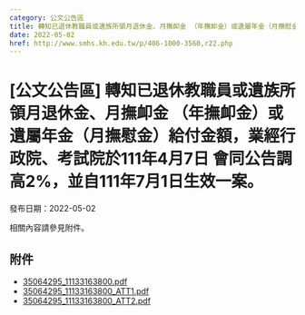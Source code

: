 ```yaml
---
category: 公文公告區
title: 轉知已退休教職員或遺族所領月退休金、月撫卹金 （年撫卹金）或遺屬年金（月撫慰金）給付金額，業經行政院、考試院於111年4月7日 會同公告調高2%，並自111年7月1日生效一案。
date: 2022-05-02
href: http://www.smhs.kh.edu.tw/p/406-1000-3560,r22.php
---
```


# [公文公告區] 轉知已退休教職員或遺族所領月退休金、月撫卹金 （年撫卹金）或遺屬年金（月撫慰金）給付金額，業經行政院、考試院於111年4月7日 會同公告調高2%，並自111年7月1日生效一案。

發布日期：2022-05-02

相關內容請參見附件。

## 附件

- [35064295_11133163800.pdf](https://www.smhs.kh.edu.tw/var/file/0/1000/attach/68/pta_3334_9434398_75272.pdf)
- [35064295_11133163800_ATT1.pdf](https://www.smhs.kh.edu.tw/var/file/0/1000/attach/68/pta_3335_1781039_75272.pdf)
- [35064295_11133163800_ATT2.pdf](https://www.smhs.kh.edu.tw/var/file/0/1000/attach/68/pta_3336_291262_75272.pdf)
